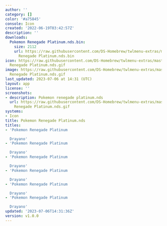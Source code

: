 ```yaml
---
author: ''
category: []
color: '#a75845'
console: Icon
created: '2022-06-19T03:42:57Z'
description: ''
downloads:
  Pokemon Renegade Platinum.nds.bin:
    size: 2112
    url: https://raw.githubusercontent.com/DS-Homebrew/twlmenu-extras/master/_nds/TWiLightMenu/icons/Pokemon
      Renegade Platinum.nds.bin
icon: https://raw.githubusercontent.com/DS-Homebrew/twlmenu-extras/master/_nds/TWiLightMenu/icons/gif/Pokemon
  Renegade Platinum.nds.gif
image: https://raw.githubusercontent.com/DS-Homebrew/twlmenu-extras/master/_nds/TWiLightMenu/icons/gif/Pokemon
  Renegade Platinum.nds.gif
last_updated: 2023-07-06 at 14:31 (UTC)
layout: app
license: ''
screenshots:
- description: Pokemon renegade platinum.nds
  url: https://raw.githubusercontent.com/DS-Homebrew/twlmenu-extras/master/_nds/TWiLightMenu/icons/gif/Pokemon
    Renegade Platinum.nds.gif
systems:
- Icon
title: Pokemon Renegade Platinum.nds
titles:
- 'Pokemon Renegade Platinum

  Drayano'
- 'Pokemon Renegade Platinum

  Drayano'
- 'Pokemon Renegade Platinum

  Drayano'
- 'Pokemon Renegade Platinum

  Drayano'
- 'Pokemon Renegade Platinum

  Drayano'
- 'Pokemon Renegade Platinum

  Drayano'
updated: '2023-07-06T14:31:36Z'
version: v1.0.0
---
```

